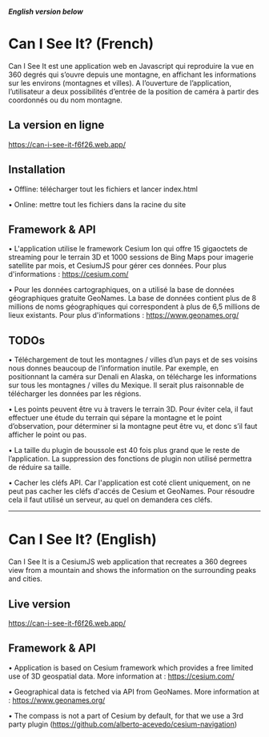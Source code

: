 **_English version below_**
# Can I See It? (French)

Can I See It est une application web  en Javascript qui  reproduire la vue en 360 degrés qui s’ouvre depuis une montagne,
en affichant les informations sur les environs (montagnes et villes).
A l’ouverture de l’application, l’utilisateur a deux possibilités d’entrée de la position de caméra à
partir des coordonnés ou du nom montagne.


## La version en ligne

https://can-i-see-it-f6f26.web.app/

## Installation

• Offline: télécharger tout les fichiers et lancer index.html

• Online: mettre tout les fichiers dans la racine du site

## Framework & API

• L'application utilise le framework Cesium Ion qui offre 15 gigaoctets de streaming pour le terrain 3D et 1000 sessions de Bing Maps pour imagerie satellite par mois, et CesiumJS pour gérer ces données. Pour plus d'informations : https://cesium.com/

• Pour les données cartographiques, on a utilisé la base de données géographiques gratuite GeoNames. La base de données contient plus de 8 millions de noms géographiques qui correspondent à plus de 6,5 millions de lieux existants. Pour plus d'informations :
https://www.geonames.org/



## TODOs

• Téléchargement de tout les montagnes / villes d’un pays et de ses voisins nous donnes beaucoup de l’information inutile. Par exemple, en positionnant la caméra sur Denali en Alaska,
on télécharge les informations sur tous les montagnes / villes du Mexique. Il serait plus raisonnable de télécharger les données par les régions.

• Les points peuvent être vu à travers le terrain 3D. Pour éviter cela, il faut effectuer une étude
du terrain qui sépare la montagne et le point d’observation, pour déterminer si la montagne
peut être vu, et donc s’il faut afficher le point ou pas.

• La taille du plugin de boussole est 40 fois plus grand que le reste de l’application. La suppression des fonctions de plugin non utilisé permettra de réduire sa taille.

• Cacher les cléfs API. Car l'application est coté client uniquement, on ne peut pas cacher les cléfs d'accés de Cesium et GeoNames. Pour résoudre cela il faut utilisé un serveur, au quel on demandera ces cléfs.

---

# Can I See It? (English)

Can I See It is a CesiumJS web application that recreates a 360 degrees view from a mountain and shows the information on the surrounding peaks and cities.

## Live version

https://can-i-see-it-f6f26.web.app/

## Framework & API

• Application is based on Cesium framework which provides a free limited use of 3D geospatial data. More information at : https://cesium.com/

• Geographical data is fetched via API from GeoNames. More information at :
https://www.geonames.org/

• The compass is not a part of Cesium by default, for that we use a 3rd party plugin (https://github.com/alberto-acevedo/cesium-navigation)
